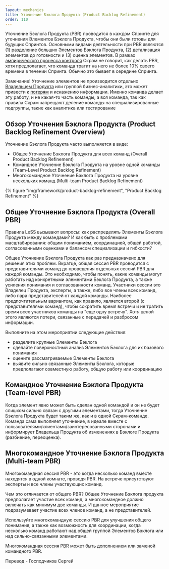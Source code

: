 ```yaml
---
layout: mechanics
title: Уточнение Бэклога Продукта (Product Backlog Refinement)
order: 110
---
```


Уточнение Бэклога Продукта (PBR) проводится в каждом Спринте для  уточнения Элементов Бэклога Продукта, чтобы они были готовы для будущих Спринтов. Основными видами деятельности при PBR являются (1) разделение больших Элементов Бэклога Продукта, (2) детализация элементов до готовности и (3) оценка элементов. В рамках [эмпирического процесса контроля](../principles/empirical-process-control.html) Скрам не говорит, как делать PBR, хотя предполагает, что команда тратит на него не более 10% своего времени в течении Спринта. Обычно это бывает в середине Спринта.

Замечание! Уточнение элементов не производится отдельно [Владельцем Продукта](product-owner.html) или группой бизнес-аналитики, это может привести к [потерям](../principles/lean-thinking.html) и искажению информации. Именно команда делает эту работу, и не какая-то часть команды, а вся команда, так как правила Скрам запрещают деление команды на специализированные подгруппы, такие как аналитика или тестирование

## Обзор Уточнения Бэклога Продукта (Product Backlog Refinement Overview)

Уточнение Бэклога Продукта часто выполняется в виде:

* Общее Уточнение Бэклога Продукта для всех команд (Overall Product Backlog Refinement)
* Командное Уточнение Бэклога Продукта на уровне одной команды (Team-Level Product Backlog Refinement)
* Многокомандное Уточнение Бэклога Продукта на уровне нескольких команд (Multi-team Product Backlog Refinement)

<div>
  {% figure "img/framework/product-backlog-refinement", "Product Backlog Refinement" %}
</div>

## Общее Уточнение Бэклога Продукта (Overall PBR)

Правила LeSS вызывают вопросы: как распределять Элементы Бэклога Продукта между командами? И как быть с проблемами масштабирования: общим пониманием, координацией, общей работой, согласованными оценками и балансом специализации и гибкости?

Общее Уточнение Бэклога Продукта как раз предназначено для решения этих проблем. Вкратце, общая сессия PBR проводится с представителями команд до проведения отдельных сессий PBR для каждой команды. Это необходимо, чтобы понять, какие команды могут работать над конкретными элементами Бэклога Продукта, а также усиления понимания и согласованности команд. Участники сессии это Владелец Продукта, эксперты, а также, либо все члены всех команд, либо пара представителей от каждой команды. Наиболее предпочтительным вариантом, как правило, является второй (с представителями команд), чтобы сократить время встречи и не тратить время всех участников команды на "еще одну встречу". Хотя ценой этого являются потери, связанные с передачей и разбросом информации.

Выполните на этом мероприятии следующие действия:

* разделите крупные Элементы Бэклога
* сделайте поверхностный анализ Элементов Бэклога для их базового понимания
* оцените рассматриваемые Элементы Бэклога
* выявите сильно связанные Элементы Бэклога, которые предполагают совместную работу, общую работу или координацию

## Командное Уточнение Бэклога Продукта (Team-level PBR)

Когда элемент явно может быть сделан одной командой и он не будет слишком сильно связан с другими элементами, тогда Уточнение Бэклога Продукта будет таким же, как и в одной Скрам-команде. Команда сама выполняет уточнение, в идеале вместе с пользователями/клиентами/заинтересованными сторонами и информирует Владельца Продукта об изменениях в Бэклоге Продукта (разбиение, переоценка).

## Многокомандное Уточнение Бэклога Продукта (Multi-team PBR)

Многокомандная сессия PBR - это когда несколько команд вместе находятся в одной комнате, проводя PBR. На встрече присутствуют эксперты и все члены участвующих команд.

Чем это отличается от общего PBR? Общее Уточнение Бэклога продукта предполагает участие всех команд, а многокомандное должно включать как минимум две команды. И данное мероприятие подразумевает участие всех членов команд, а не представителей.

Используйте многокомандную сессию PBR для улучшения общего понимания, а также как возможность для координации, когда несколько команд работают над общей группой Элементов Бэклога или над сильно-связанными элементами. 

Многокомандная сессия PBR может быть дополнением или заменой командного PBR.

Перевод - Господчиков Сергей